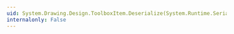 ```yaml
---
uid: System.Drawing.Design.ToolboxItem.Deserialize(System.Runtime.Serialization.SerializationInfo,System.Runtime.Serialization.StreamingContext)
internalonly: False
---
```

